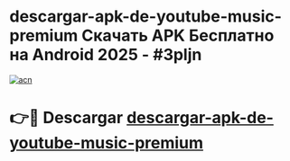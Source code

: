 # descargar-apk-de-youtube-music-premium Скачать APK Бесплатно на Android 2025 - #3pljn

[![acn](https://github.com/user-attachments/assets/0f9c940e-d8b0-45ae-aac7-cd30a18b3e1c)](https://apps.freeplayer.one?title=descargar-apk-de-youtube-music-premium&ref=9RF)

# 👉🔴 Descargar [descargar-apk-de-youtube-music-premium](https://apps.freeplayer.one?title=descargar-apk-de-youtube-music-premium&ref=9RF)